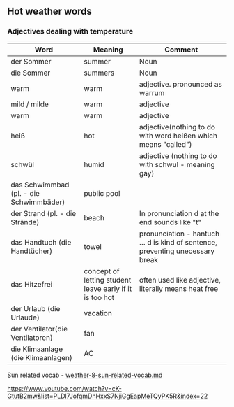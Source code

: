 ## Hot weather words

### Adjectives dealing with temperature

| Word                                    | Meaning                                  | Comment                                  |
| --------------------------------------- | ---------------------------------------- | ---------------------------------------- |
| der Sommer                              | summer                                   | Noun                                     |
| die Sommer                              | summers                                  | Noun                                     |
| warm                                    | warm                                     | adjective. pronounced as warrum          |
| mild / milde                            | warm                                     | adjective                                |
| warm                                    | warm                                     | adjective                                |
| heiß                                    | hot                                      | adjective(nothing to do with word heißen which means "called") |
| schwül                                  | humid                                    | adjective (nothing to do with schwul - meaning gay) |
| das Schwimmbad (pl. - die Schwimmbäder) | public pool                              |                                          |
| der Strand (pl. - die Strände)          | beach                                    | In pronunciation d at the end sounds like "t" |
| das Handtuch (die Handtücher)           | towel                                    | pronunciation - hantuch … d is kind of sentence, preventing unecessary break |
| das Hitzefrei                           | concept of letting student leave early if it is too hot | often used like adjective, literally means heat free |
| der Urlaub (die Urlaude)                | vacation                                 |                                          |
| der Ventilator(die Ventilatoren)        | fan                                      |                                          |
| die Klimaanlage (die Klimaanlagen)      | AC                                       |                                          |





Sun related vocab - [weather-8-sun-related-vocab.md](weather-8-sun-related-vocab.md) 



https://www.youtube.com/watch?v=cK-GtutB2mw&list=PLDl7JofqmDnHxxS7NjiGgEapMeTQyPK5R&index=22

